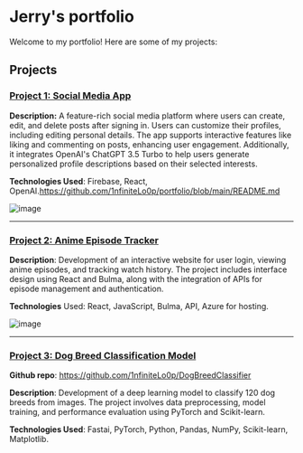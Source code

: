 # Jerry's portfolio

Welcome to my portfolio! Here are some of my projects:

## Projects

### [Project 1: Social Media App](https://chatenligne-965de.web.app)
**Description:** A feature-rich social media platform where users can create, edit, and delete posts after signing in. Users can customize their profiles, including editing personal details. The app supports interactive features like liking and commenting on posts, enhancing user engagement. Additionally, it integrates OpenAI's ChatGPT 3.5 Turbo to help users generate personalized profile descriptions based on their selected interests.

**Technologies Used**: Firebase, React, OpenAI.https://github.com/1nfiniteLo0p/portfolio/blob/main/README.md

![image](https://github.com/user-attachments/assets/db0fb073-8683-481f-bf8b-f5137c43d7a2)

---

### [Project 2: Anime Episode Tracker](https://e2050078-tp2.azurewebsites.net/)
**Description**: Development of an interactive website for user login, viewing anime episodes, and tracking watch history. The project includes interface design using React and Bulma, along with the integration of APIs for episode management and authentication.

**Technologies** Used: React, JavaScript, Bulma, API, Azure for hosting.

![image](https://github.com/user-attachments/assets/f1112ff8-96d6-429e-b864-43ccaf8083d3)

---

### [Project 3: Dog Breed Classification Model](https://huggingface.co/spaces/infin1ty/DogBreedClassifier)
**Github repo**: https://github.com/1nfiniteLo0p/DogBreedClassifier

**Description**: Development of a deep learning model to classify 120 dog breeds from images. The project involves data preprocessing, model training, and performance evaluation using PyTorch and Scikit-learn.

**Technologies Used**: Fastai, PyTorch, Python, Pandas, NumPy, Scikit-learn, Matplotlib.
